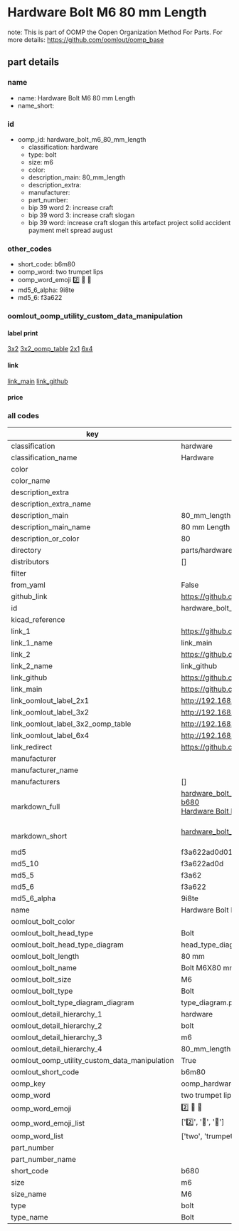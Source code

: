 # Hardware Bolt M6 80 mm Length  

note: This is part of OOMP the Oopen Organization Method For Parts. For more details: https://github.com/oomlout/oomp_base

##  part details
  







### name
* name: Hardware Bolt M6 80 mm Length
* name_short: 
### id
* oomp_id: hardware_bolt_m6_80_mm_length
  * classification: hardware
  * type: bolt
  * size: m6
  * color: 
  * description_main: 80_mm_length
  * description_extra: 
  * manufacturer: 
  * part_number: 
  * bip 39 word 2: increase craft
  * bip 39 word 3: increase craft slogan
  * bip 39 word: increase craft slogan this artefact project solid accident payment melt spread august

### other_codes
* short_code: b6m80
* oomp_word: two trumpet lips
* oomp_word_emoji :two: :trumpet: :lips:
* md5_6_alpha: 9i8te
* md5_6: f3a622






### oomlout_oomp_utility_custom_data_manipulation
#### label print
[3x2](http://192.168.1.245:1112/?label=oomp%209i8te)
[3x2_oomp_table](http://192.168.1.108:1112/?label=oomp%209i8te)
[2x1](http://192.168.1.242:1112/?label=oomp%209i8te)
[6x4](http://192.168.1.55:1112/?label=oomp%209i8te)    

#### link

[link_main](https://github.com/oomlout/oomlout_oomp_version_1_messy/tree/main/parts/hardware_bolt_m6_80_mm_length) [link_github](https://github.com/oomlout/oomlout_oomp_version_1_messy/tree/main/parts/hardware_bolt_m6_80_mm_length)                             

#### price







### all codes 
| key | value |  
| --- | --- |  
| classification | hardware |  
| classification_name | Hardware |  
| color |  |  
| color_name |  |  
| description_extra |  |  
| description_extra_name |  |  
| description_main | 80_mm_length |  
| description_main_name | 80 mm Length |  
| description_or_color | 80 |  
| directory | parts/hardware_bolt_m6_80_mm_length |  
| distributors | [] |  
| filter |  |  
| from_yaml | False |  
| github_link | https://github.com/oomlout/oomlout_oomp_part_src/tree/main/parts/hardware_bolt_m6_80_mm_length |  
| id | hardware_bolt_m6_80_mm_length |  
| kicad_reference |  |  
| link_1 | https://github.com/oomlout/oomlout_oomp_version_1_messy/tree/main/parts/hardware_bolt_m6_80_mm_length |  
| link_1_name | link_main |  
| link_2 | https://github.com/oomlout/oomlout_oomp_version_1_messy/tree/main/parts/hardware_bolt_m6_80_mm_length |  
| link_2_name | link_github |  
| link_github | https://github.com/oomlout/oomlout_oomp_version_1_messy/tree/main/parts/hardware_bolt_m6_80_mm_length |  
| link_main | https://github.com/oomlout/oomlout_oomp_version_1_messy/tree/main/parts/hardware_bolt_m6_80_mm_length |  
| link_oomlout_label_2x1 | http://192.168.1.242:1112/?label=oomp%209i8te |  
| link_oomlout_label_3x2 | http://192.168.1.245:1112/?label=oomp%209i8te |  
| link_oomlout_label_3x2_oomp_table | http://192.168.1.108:1112/?label=oomp%209i8te |  
| link_oomlout_label_6x4 | http://192.168.1.55:1112/?label=oomp%209i8te |  
| link_redirect | https://github.com/oomlout/oomlout_oomp_version_1_messy/tree/main/parts/hardware_bolt_m6_80_mm_length |  
| manufacturer |  |  
| manufacturer_name |  |  
| manufacturers | [] |  
| markdown_full | [hardware_bolt_m6_80_mm_length](none)<br>[b680](none)<br>[Hardware Bolt M6 80 Mm Length](none)<br><br> |  
| markdown_short | [hardware_bolt_m6_80_mm_length](none)<br><br> |  
| md5 | f3a622ad0d0179d6b0067e0d97cc8395 |  
| md5_10 | f3a622ad0d |  
| md5_5 | f3a62 |  
| md5_6 | f3a622 |  
| md5_6_alpha | 9i8te |  
| name | Hardware Bolt M6 80 mm Length |  
| oomlout_bolt_color |  |  
| oomlout_bolt_head_type | Bolt |  
| oomlout_bolt_head_type_diagram | head_type_diagram.png |  
| oomlout_bolt_length | 80 mm |  
| oomlout_bolt_name | Bolt M6X80 mm  (Bolt) |  
| oomlout_bolt_size | M6 |  
| oomlout_bolt_type | Bolt |  
| oomlout_bolt_type_diagram_diagram | type_diagram.png |  
| oomlout_detail_hierarchy_1 | hardware |  
| oomlout_detail_hierarchy_2 | bolt |  
| oomlout_detail_hierarchy_3 | m6 |  
| oomlout_detail_hierarchy_4 | 80_mm_length |  
| oomlout_oomp_utility_custom_data_manipulation | True |  
| oomlout_short_code | b6m80 |  
| oomp_key | oomp_hardware_bolt_m6_80_mm_length |  
| oomp_word | two trumpet lips |  
| oomp_word_emoji | :two: :trumpet: :lips: |  
| oomp_word_emoji_list | [':two:', ':trumpet:', ':lips:'] |  
| oomp_word_list | ['two', 'trumpet', 'lips'] |  
| part_number |  |  
| part_number_name |  |  
| short_code | b680 |  
| size | m6 |  
| size_name | M6 |  
| type | bolt |  
| type_name | Bolt |  
